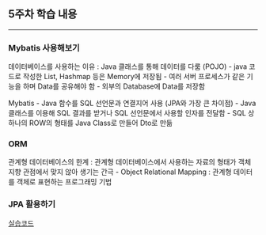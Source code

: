 ## 5주차 학습 내용

-----

### Mybatis 사용해보기
데이터베이스를 사용하는 이유 : Java 클래스를 통해 데이터를 다룸 (POJO)
    - java 코드로 작성한 List, Hashmap 등은 Memory에 저장됨
    - 여러 서버 프로세스가 같은 기능을 하며 Data를 공유해야 함
    - 외부의 Database에 Data를 저장함

Mybatis
    - Java 함수를 SQL 선언문과 연결지어 사용 (JPA와 가장 큰 차이점)
    - Java 클래스를 이용해 SQL 결과를 받거나 SQL 선언문에서 사용할 인자를 전달함
    - SQL 상 하나의 ROW의 형태를 Java Class로 만들어 Dto로 만듦

### ORM
관계형 데이터베이스의 한계 : 관계형 데이터베이스에서 사용하는 자료의 형태가 객체 지향 관점에서 맞지 않아 생기는 간극
    - Object Relational Mapping : 관계형 데이터를 객체로 표현하는 프로그래밍 기법

### JPA 활용하기
[실습코드](https://github.com/yoo-jimin127/Java_Spring_Boot_Course/tree/main/5%EC%A3%BC%EC%B0%A8%20%EC%8B%A4%EC%8A%B5%EC%BD%94%EB%93%9C/jpa/jpa)